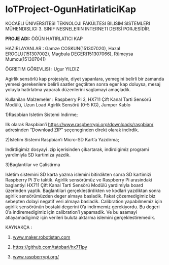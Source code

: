 # IoTProject-OgunHatirlaticiKap

KOCAELI ÜNIVERSITESI TEKNOLOJI FAKÜLTESI BILISIM SISTEMLERI MÜHENDISLIGI 3. SINIF NESNELERIN INTERNETI DERSİ PORJESİDİR.

<b>PROJE ADI:</b> ÖĞÜN HATIRLATICI KAP 

HAZIRLAYANLAR : Gamze COSKUN(151307020), Hazal EROGLU(151307002), Magbula DEGER(151307066), Rümeysa Mumcu(151307041)

ÖGRETIM GÖREVLISI : Ugur YILDIZ

Agirlik sensörlü kap projesiyle, diyet yapanlara, yemegini belirli bir zamanda yemesi gerekenlere belirli saatler geçtikten sonra eger kap doluysa, mesaj yoluyla hatirlatma yaparak düzenlerini saglamayi amaçladik. 

Kullanilan Malzemeler : Raspberry Pi 3, HX711 Çift Kanal Tarti Sensörü Modülü, Uzun Load Agirlik Sensörü (0-5 KG), Jumper Kablo

1)Raspbian Isletim Sistemi Indirme;

Ilk olarak Raspbian’i https://www.raspberrypi.org/downloads/raspbian/ adresinden “Download ZIP” seçeneginden direkt olarak indirdik.

2)Isletim Sistemi Raspbian’i Micro-SD Kart’a Yazdirma;

Indirdigimiz dosyayi .zip içerisinden çikartarak, indirdigimiz programi yardimiyla SD kartimiza yazdik.

3)Baglantilar ve Çalistirma

Isletim sistemini SD karta yazma islemini bitirdikten sonra SD kartimizi Raspberry Pi 3’e taktik.
Agirlik sensörümüz ve Raspberry Pi arasindaki baglantiyi HX711 Çift Kanal Tarti Sensörü Modülü yardimiyla board üzerinden yaptik.
Baglantilari gerçeklestirdikten ve kodlari yazdiktan sonra agirlik sensörümüzden deger almaya basladik. Fakat çözemedigimiz biz sebepten dolayi negatif veri almaya basladik. Calibration yapabilmemiz için agirlik sensörünün bostaki degerini 0’a indirmemiz gerekiyordu. Bu degeri 0’a indiremedigimiz için calibration’i yapamadik. Ve bu asamayi atlayamadigimiz için verileri buluta aktarma islemini gerçeklestiremedik. 

KAYNAKÇA :	 

1) www.maker.robotistan.com 

2) https://github.com/tatobari/hx711py 

3) www.raspberrypi.org/
